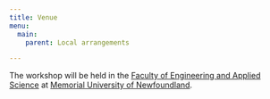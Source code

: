 ```yaml
---
title: Venue
menu:
  main:
    parent: Local arrangements

---
```


The workshop will be held in the
[Faculty of Engineering and Applied Science](https://www.mun.ca/engineering)
at
[Memorial University of Newfoundland](https://www.mun.ca).
